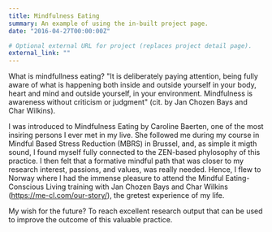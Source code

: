 ```yaml
---
title: Mindfulness Eating
summary: An example of using the in-built project page.
date: "2016-04-27T00:00:00Z"

# Optional external URL for project (replaces project detail page).
external_link: ""
---
```


What is mindfullness eating? 
"It is deliberately paying attention, being fully aware of what is happening both inside and outside yourself in your body, heart and mind and outside yourself, in your environment.  Mindfulness is awareness without criticism or judgment" (cit. by Jan Chozen Bays and Char Wilkins).

I was introduced to Mindfulness Eating by Caroline Baerten, one of the most insiring persons I ever met in my live. She followed me during my course in Mindful Based Stress Reduction (MBRS) in Brussel, and, as simple it migth sound, I found myself fully connected to the ZEN-based phylosophy of this practice. I then felt that a formative mindful path that was closer to my research interest, passions, and values, was really needed. Hence, I flew to Norway where I had the immense pleasure to attend the Mindful Eating-Conscious Living training with Jan Chozen Bays and Char Wilkins (https://me-cl.com/our-story/), the gretest experience of my life. 

My wish for the future? To reach excellent research output that can be used to improve the outcome of this valuable practice.
